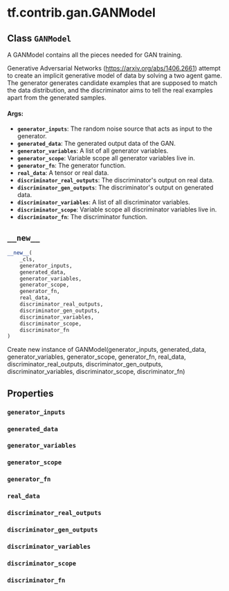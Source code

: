 <div itemscope itemtype="http://developers.google.com/ReferenceObject">
<meta itemprop="name" content="tf.contrib.gan.GANModel" />
<meta itemprop="path" content="Stable" />
<meta itemprop="property" content="generator_inputs"/>
<meta itemprop="property" content="generated_data"/>
<meta itemprop="property" content="generator_variables"/>
<meta itemprop="property" content="generator_scope"/>
<meta itemprop="property" content="generator_fn"/>
<meta itemprop="property" content="real_data"/>
<meta itemprop="property" content="discriminator_real_outputs"/>
<meta itemprop="property" content="discriminator_gen_outputs"/>
<meta itemprop="property" content="discriminator_variables"/>
<meta itemprop="property" content="discriminator_scope"/>
<meta itemprop="property" content="discriminator_fn"/>
<meta itemprop="property" content="__new__"/>
</div>

# tf.contrib.gan.GANModel

## Class `GANModel`



A GANModel contains all the pieces needed for GAN training.

Generative Adversarial Networks (https://arxiv.org/abs/1406.2661) attempt
to create an implicit generative model of data by solving a two agent game.
The generator generates candidate examples that are supposed to match the
data distribution, and the discriminator aims to tell the real examples
apart from the generated samples.

#### Args:

* <b>`generator_inputs`</b>: The random noise source that acts as input to the
    generator.
* <b>`generated_data`</b>: The generated output data of the GAN.
* <b>`generator_variables`</b>: A list of all generator variables.
* <b>`generator_scope`</b>: Variable scope all generator variables live in.
* <b>`generator_fn`</b>: The generator function.
* <b>`real_data`</b>: A tensor or real data.
* <b>`discriminator_real_outputs`</b>: The discriminator's output on real data.
* <b>`discriminator_gen_outputs`</b>: The discriminator's output on generated data.
* <b>`discriminator_variables`</b>: A list of all discriminator variables.
* <b>`discriminator_scope`</b>: Variable scope all discriminator variables live in.
* <b>`discriminator_fn`</b>: The discriminator function.

<h2 id="__new__"><code>__new__</code></h2>

``` python
__new__(
    _cls,
    generator_inputs,
    generated_data,
    generator_variables,
    generator_scope,
    generator_fn,
    real_data,
    discriminator_real_outputs,
    discriminator_gen_outputs,
    discriminator_variables,
    discriminator_scope,
    discriminator_fn
)
```

Create new instance of GANModel(generator_inputs, generated_data, generator_variables, generator_scope, generator_fn, real_data, discriminator_real_outputs, discriminator_gen_outputs, discriminator_variables, discriminator_scope, discriminator_fn)



## Properties

<h3 id="generator_inputs"><code>generator_inputs</code></h3>



<h3 id="generated_data"><code>generated_data</code></h3>



<h3 id="generator_variables"><code>generator_variables</code></h3>



<h3 id="generator_scope"><code>generator_scope</code></h3>



<h3 id="generator_fn"><code>generator_fn</code></h3>



<h3 id="real_data"><code>real_data</code></h3>



<h3 id="discriminator_real_outputs"><code>discriminator_real_outputs</code></h3>



<h3 id="discriminator_gen_outputs"><code>discriminator_gen_outputs</code></h3>



<h3 id="discriminator_variables"><code>discriminator_variables</code></h3>



<h3 id="discriminator_scope"><code>discriminator_scope</code></h3>



<h3 id="discriminator_fn"><code>discriminator_fn</code></h3>





